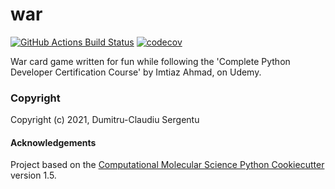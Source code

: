 war
==============================
[//]: # (Badges)
[![GitHub Actions Build Status](https://github.com/REPLACE_WITH_OWNER_ACCOUNT/war/workflows/CI/badge.svg)](https://github.com/REPLACE_WITH_OWNER_ACCOUNT/war/actions?query=workflow%3ACI)
[![codecov](https://codecov.io/gh/REPLACE_WITH_OWNER_ACCOUNT/war/branch/master/graph/badge.svg)](https://codecov.io/gh/REPLACE_WITH_OWNER_ACCOUNT/war/branch/master)


War card game written for fun while following the 'Complete Python Developer Certification Course' by Imtiaz Ahmad, on Udemy.

### Copyright

Copyright (c) 2021, Dumitru-Claudiu Sergentu


#### Acknowledgements
 
Project based on the 
[Computational Molecular Science Python Cookiecutter](https://github.com/molssi/cookiecutter-cms) version 1.5.
